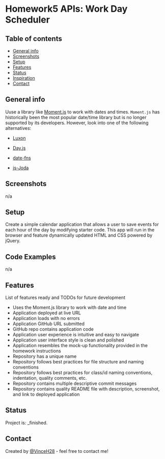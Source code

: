 # Homework5 APIs: Work Day Scheduler

## Table of contents
* [General info](#general-info)
* [Screenshots](#screenshots)
* [Setup](#setup)
* [Features](#features)
* [Status](#status)
* [Inspiration](#inspiration)
* [Contact](#contact)

## General info
Uuse a library like [Moment.js](https://momentjs.com/) to work with dates and times. `Moment.js` has      historically been the most popular date/time library but is no longer supported by its developers. However, look into one of the following alternatives:

  * [Luxon](https://moment.github.io/luxon/)

  * [Day.js](https://day.js.org/)

  * [date-fns](https://date-fns.org/)

  * [js-Joda](https://js-joda.github.io/js-joda/)

## Screenshots
n/a

## Setup
Create a simple calendar application that allows a user to save events for each hour of the day by modifying starter code. This app will run in the browser and feature dynamically updated HTML and CSS powered by jQuery.

## Code Examples
n/a

## Features
List of features ready and TODOs for future development
* Uses the Moment.js library to work with date and time
* Application deployed at live URL
* Application loads with no errors
* Application GitHub URL submitted
* GitHub repo contains application code
* Application user experience is intuitive and easy to navigate
* Application user interface style is clean and polished
* Application resembles the mock-up functionality provided in the homework instructions
* Repository has a unique name
* Repository follows best practices for file structure and naming conventions
* Repository follows best practices for class/id naming conventions, indentation, quality comments, etc.
* Repository contains multiple descriptive commit messages
* Repository contains quality README file with description, screenshot, and link to deployed application

## Status
Project is: _finished.

## Contact
Created by [@VinceH28](https://vinceh28.github.io/Homework5/) - feel free to contact me!